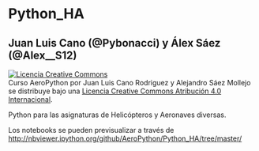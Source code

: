 # Python_HA

## Juan Luis Cano (@Pybonacci) y Álex Sáez (@Alex__S12)

<a rel="license" 
href="http://creativecommons.org/licenses/by/4.0/deed.es"><img 
alt="Licencia Creative Commons" style="border-width:0" 
src="http://i.creativecommons.org/l/by/4.0/88x31.png" /></a><br /><span 
xmlns:dct="http://purl.org/dc/terms/" property="dct:title">Curso 
AeroPython</span> por <span xmlns:cc="http://creativecommons.org/ns#" 
property="cc:attributionName">Juan Luis Cano Rodriguez y Alejandro Sáez 
Mollejo</span> se distribuye bajo una <a rel="license" 
href="http://creativecommons.org/licenses/by/4.0/deed.es">Licencia 
Creative Commons Atribución 4.0 Internacional</a>.

Python para las asignaturas de Helicópteros y Aeronaves diversas.

Los notebooks se pueden previsualizar a través de
http://nbviewer.ipython.org/github/AeroPython/Python_HA/tree/master/
